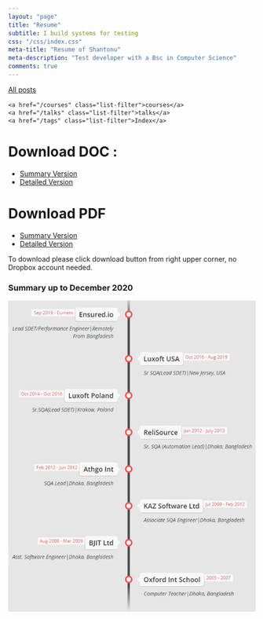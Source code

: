 ```yaml
---
layout: "page"
title: "Resume"
subtitle: I build systems for testing
css: "/css/index.css"
meta-title: "Resume of Shantonu"
meta-description: "Test developer with a Bsc in Computer Science"
comments: true
---
```

<div class="list-filters">
    <a href="/" class="list-filter filter-selected">All posts</a>

    <a href="/courses" class="list-filter">courses</a>
	<a href="/talks" class="list-filter">talks</a>
    <a href="/tags" class="list-filter">Index</a>
</div>

# Download DOC : 
- [Summary Version](https://www.dropbox.com/s/jnka8664qdyw8oc/Resume_Shantanu%20Sarker_SDET_15Y.doc?dl=0)
- [Detailed Version](https://www.dropbox.com/s/8bo1pgqa82ygvh1/Details_CV_Shantanu%20Sarker_SDET_15Y.doc?dl=0)

# Download PDF
- [Summary Version](https://www.dropbox.com/s/7souyrk8l36p7ce/Resume_Shantanu%20Sarker_SDET_15Y.pdf?dl=0)
- [Detailed Version](https://www.dropbox.com/s/t7k7g4fmnmubly6/Details_CV_Shantanu%20Sarker_SDET_15Y.pdf?dl=0)

To download please click download button from right upper corner, no Dropbox account needed.  

### Summary up to December 2020
![summary-career](/images/shantonu/career-shantonu.JPG)